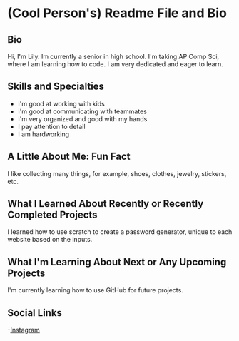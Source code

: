 # (Cool Person's) Readme File and Bio
## Bio
Hi, I'm Lily. Im currently a senior in high school. I'm taking AP Comp Sci, where I am learning how to code. I am very dedicated and eager to learn.


## Skills and Specialties
- I'm good at working with kids
- I'm good at communicating with teammates
- I'm very organized and good with my hands
- I pay attention to detail
- I am hardworking

## A Little About Me: Fun Fact
I like collecting many things, for example, shoes, clothes, jewelry, stickers, etc.

## What I Learned About Recently or Recently Completed Projects
I learned how to use scratch to create a password generator, unique to each website based on the inputs.

## What I'm Learning About Next or Any Upcoming Projects
I'm currently learning how to use GitHub for future projects.

## Social Links
-[Instagram](https://instagram.com/lilyspamblop?igshid=NGVhN2U2NjQ0Yg%3D%3D&utm_source=qr)
